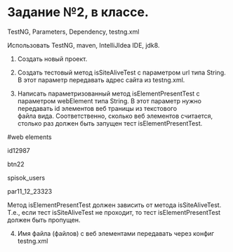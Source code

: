 # Задание №2, в классе.
TestNG, Parameters, Dependency, testng.xml

Использовать TestNG, maven, IntelliJIdea IDE, jdk8.

1. Создать новый проект.

2. Создать тестовый метод isSiteAliveTest с параметром url типа String.
    В этот параметр передавать адрес сайта из testng.xml.

3. Написать параметризованный метод  isElementPresentTest с параметром  webElement типа String.
В этот параметр нужно передавать id элементов веб траницы из текстового       
файла вида.
Соответственно, сколько веб элементов считается, столько раз должен быть запущен тест
isElementPresentTest.

#web elements

id12987

btn22

spisok_users

par11_12_23323

Метод isElementPresentTest должен зависить от метода
isSiteAliveTest. Т.е., если тест isSiteAliveTest не проходит, то тест
isElementPresentTest должен быть пропущен.

4. Имя файла (файлов) с веб элементами передавать через конфиг 
testng.xml
   



